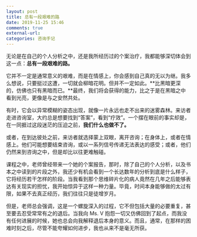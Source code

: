 ```yaml
---
layout: post
title: 总有一段艰难的路
date: 2019-11-25 15:46
comments: true
external-url:
categories: 咨询手记
---
```

无论是在自己的个人分析之中，还是我所经历过的个案治疗，我都能够深切体会到这一点：**总有一段艰难的路。**

它并不一定是通常意义的艰难，而是在情感上，你会感到自己真的无以为继。我多么想说，只要挺过这遭，一切就会柳暗花明。但并不一定如此。**比黑暗更深的，仿佛也只有黑暗而已。**最终，我们将会获得的能力，比之于是在黑暗之中看到光亮，更像是与之安然共处。

有时，它会以异常模糊的姿态出现，就像一片永远也走不出来的迷雾森林。来访者走进咨询室，大约总是想要找到“答案”，看到“疗效”。一个摆在眼前的事实却是，在一同捱过这段迷茫的压迫之前，**我们什么也做不了。**

或者，在到达彼处之前，来访者就选择蒙上双眼，离开咨询；在身体上，或者在情感上。他们可能想要结束咨询，或以一系列信号传递无法表达的感受；或者，他们仍然来到咨询之中，但是却比以往更难触碰。

课程之中，老师曾经带来一个她的个案报告，那时，除了自己的个人分析，以及书本之中读到的片段之外，我还少有机会看到一个长达数年的分析到底是什么样子，它将经历若干怎样的阶段。当我看到那个思维碎片化的病人竟然在几年之后能够表达有关现实的担忧，我开始惊异于这样一种力量。毕竟，时间本身能够做的太过有限，如果不去真正经历，我们往往只是徒增岁月。

但是，老师总会强调，这是一个螺旋深入的过程，它不但包括大量的必要重复，甚至要去忍受常常有之的退后。当我向 Ms. V 抱怨一切又仿佛回到了起点，而我没有任何进展的时候，她也总会向我解释退后本身的意义。而且，通常，在那样的困难时刻之后，尽管不能夸耀如何进步，我也从来不是毫无所获。
